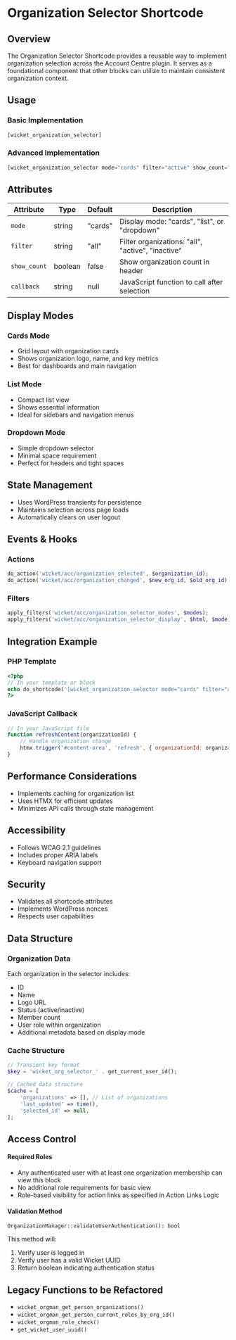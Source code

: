 # Organization Selector Shortcode

## Overview
The Organization Selector Shortcode provides a reusable way to implement organization selection across the Account Centre plugin. It serves as a foundational component that other blocks can utilize to maintain consistent organization context.

## Usage

### Basic Implementation
```php
[wicket_organization_selector]
```

### Advanced Implementation
```php
[wicket_organization_selector mode="cards" filter="active" show_count="true" callback="refreshContent"]
```

## Attributes

| Attribute | Type | Default | Description |
|-----------|------|---------|-------------|
| `mode` | string | "cards" | Display mode: "cards", "list", or "dropdown" |
| `filter` | string | "all" | Filter organizations: "all", "active", "inactive" |
| `show_count` | boolean | false | Show organization count in header |
| `callback` | string | null | JavaScript function to call after selection |

## Display Modes

### Cards Mode
- Grid layout with organization cards
- Shows organization logo, name, and key metrics
- Best for dashboards and main navigation

### List Mode
- Compact list view
- Shows essential information
- Ideal for sidebars and navigation menus

### Dropdown Mode
- Simple dropdown selector
- Minimal space requirement
- Perfect for headers and tight spaces

## State Management
- Uses WordPress transients for persistence
- Maintains selection across page loads
- Automatically clears on user logout

## Events & Hooks

### Actions
```php
do_action('wicket/acc/organization_selected', $organization_id);
do_action('wicket/acc/organization_changed', $new_org_id, $old_org_id);
```

### Filters
```php
apply_filters('wicket/acc/organization_selector_modes', $modes);
apply_filters('wicket/acc/organization_selector_display', $html, $mode);
```

## Integration Example

### PHP Template
```php
<?php
// In your template or block
echo do_shortcode('[wicket_organization_selector mode="cards" filter="active"]');
?>
```

### JavaScript Callback
```javascript
// In your JavaScript file
function refreshContent(organizationId) {
    // Handle organization change
    htmx.trigger('#content-area', 'refresh', { organizationId: organizationId });
}
```

## Performance Considerations
- Implements caching for organization list
- Uses HTMX for efficient updates
- Minimizes API calls through state management

## Accessibility
- Follows WCAG 2.1 guidelines
- Includes proper ARIA labels
- Keyboard navigation support

## Security
- Validates all shortcode attributes
- Implements WordPress nonces
- Respects user capabilities

## Data Structure

### Organization Data
Each organization in the selector includes:
- ID
- Name
- Logo URL
- Status (active/inactive)
- Member count
- User role within organization
- Additional metadata based on display mode

### Cache Structure
```php
// Transient key format
$key = 'wicket_org_selector_' . get_current_user_id();

// Cached data structure
$cache = [
    'organizations' => [], // List of organizations
    'last_updated' => time(),
    'selected_id' => null,
];
```

## Access Control

#### Required Roles
- Any authenticated user with at least one organization membership can view this block
- No additional role requirements for basic view
- Role-based visibility for action links as specified in Action Links Logic

#### Validation Method
`OrganizationManager::validateUserAuthentication(): bool`

This method will:
1. Verify user is logged in
2. Verify user has a valid Wicket UUID
3. Return boolean indicating authentication status

## Legacy Functions to be Refactored
- `wicket_orgman_get_person_organizations()`
- `wicket_orgman_get_person_current_roles_by_org_id()`
- `wicket_orgman_role_check()`
- `get_wicket_user_uuid()`
